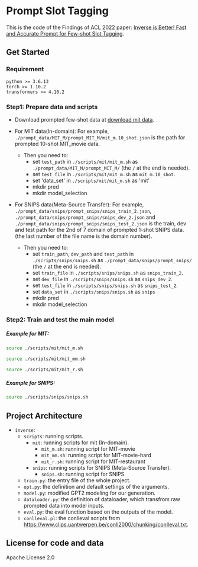 # Prompt Slot Tagging

This is the code of the Findings of ACL 2022 paper: [Inverse is Better! Fast and Accurate Prompt for Few-shot Slot Tagging](https://arxiv.org/pdf/2204.00885.pdf).

## Get Started

### Requirement
```
python >= 3.6.13
torch >= 1.10.2
transformers >= 4.10.2
```

### Step1: Prepare data and scripts
- Download prompted few-shot data at [download mit data]().

- For MIT data(In-domain): 
For example, `./prompt_data/MIT_M/prompt_MIT_M/mit_m.10_shot.json` is the path for prompted 10-shot MIT_movie data. 
    - Then you need to:
        - set `test_path` in `./scripts/mit/mit_m.sh` as `./prompt_data/MIT_M/prompt_MIT_M/` (the `/` at the end is needed).
        - set `test_file` in `./scripts/mit/mit_m.sh` as `mit_m.10_shot`.
        - set 'data_set' in `./scripts/mit/mit_m.sh` as 'mit'
        - mkdir pred
        - mkdir model_selection

- For SNIPS data(Meta-Source Transfer): 
For example, `./prompt_data/snips/prompt_snips/snips_train_2.json`, `./prompt_data/snips/prompt_snips/snips_dev_2.json` and `./prompt_data/snips/prompt_snips/snips_test_2.json` is the train, dev and test path for the 2nd of 7 domain of prompted 1-shot SNIPS data. (the last number of the file name is the domain number).
    - Then you need to:
        - set `train_path`, `dev_path` and `test_path` in `./scripts/snips/snips.sh` as `./prompt_data/snips/prompt_snips/` (the `/` at the end is needed).
        - set `train_file` in `./scripts/snips/snips.sh` as `snips_train_2`.
        - set `dev_file` in `./scripts/snips/snips.sh` as `snips_dev_2`.
        - set `test_file` in `./scripts/snips/snips.sh` as `snips_test_2`.
        - set `data_set` in `./scripts/snips/snips.sh` as `snips`
        - mkdir pred
        - mkdir model_selection

### Step2: Train and test the main model

##### Example for MIT:
```bash
source ./scripts/mit/mit_m.sh
```

```bash
source ./scripts/mit/mit_mm.sh
```

```bash
source ./scripts/mit/mit_r.sh
```

##### Example for SNIPS:
```bash
source ./scripts/snips/snips.sh
```  

## Project Architecture


- `inverse`:
    - `scripts`: running scripts.
        - `mit`: running scripts for mit (In-domain).
            - `mit_m.sh`: running script for MIT-movie
            - `mit_mm.sh`: running script for MIT-movie-hard
            - `mit_r.sh`: running script for MIT-restaurant
        - `snips`: running scripts for SNIPS (Meta-Source Transfer).
            -  `snips.sh`: running script for SNIPS
    - `train.py`: the entry file of the whole project.
    - `opt.py`: the definition and default settings of the arguments.
    - `model.py`: modified GPT2 modeling for our generation.
    - `dataloader.py`: the definition of dataloader, which transfrom raw prompted data into model inputs.
    - `eval.py`: the eval function based on the outputs of the model.
    - `conlleval.pl`: the conlleval scripts from https://www.clips.uantwerpen.be/conll2000/chunking/conlleval.txt.
   

## License for code and data
Apache License 2.0

